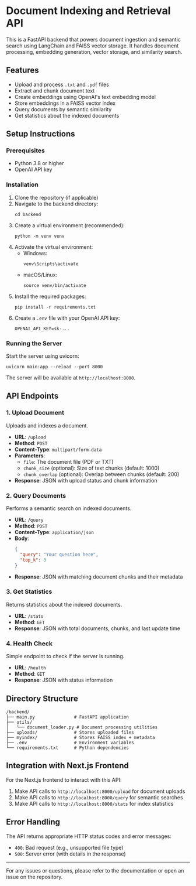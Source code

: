 # Document Indexing and Retrieval API

This is a FastAPI backend that powers document ingestion and semantic search using LangChain and FAISS vector storage. It handles document processing, embedding generation, vector storage, and similarity search.

## Features

- Upload and process `.txt` and `.pdf` files
- Extract and chunk document text
- Create embeddings using OpenAI's text embedding model
- Store embeddings in a FAISS vector index
- Query documents by semantic similarity
- Get statistics about the indexed documents

## Setup Instructions

### Prerequisites

- Python 3.8 or higher
- OpenAI API key

### Installation

1. Clone the repository (if applicable)
2. Navigate to the backend directory:
   ```
   cd backend
   ```
3. Create a virtual environment (recommended):
   ```
   python -m venv venv
   ```
4. Activate the virtual environment:
   - Windows:
     ```
     venv\Scripts\activate
     ```
   - macOS/Linux:
     ```
     source venv/bin/activate
     ```
5. Install the required packages:
   ```
   pip install -r requirements.txt
   ```
6. Create a `.env` file with your OpenAI API key:
   ```
   OPENAI_API_KEY=sk-...
   ```

### Running the Server

Start the server using uvicorn:

```
uvicorn main:app --reload --port 8000
```

The server will be available at `http://localhost:8000`.

## API Endpoints

### 1. Upload Document

Uploads and indexes a document.

- **URL**: `/upload`
- **Method**: `POST`
- **Content-Type**: `multipart/form-data`
- **Parameters**:
  - `file`: The document file (PDF or TXT)
  - `chunk_size` (optional): Size of text chunks (default: 1000)
  - `chunk_overlap` (optional): Overlap between chunks (default: 200)
- **Response**: JSON with upload status and chunk information

### 2. Query Documents

Performs a semantic search on indexed documents.

- **URL**: `/query`
- **Method**: `POST`
- **Content-Type**: `application/json`
- **Body**:
  ```json
  {
    "query": "Your question here",
    "top_k": 3
  }
  ```
- **Response**: JSON with matching document chunks and their metadata

### 3. Get Statistics

Returns statistics about the indexed documents.

- **URL**: `/stats`
- **Method**: `GET`
- **Response**: JSON with total documents, chunks, and last update time

### 4. Health Check

Simple endpoint to check if the server is running.

- **URL**: `/health`
- **Method**: `GET`
- **Response**: JSON with status information

## Directory Structure

```
/backend/
├── main.py               # FastAPI application
├── utils/
│   └── document_loader.py # Document processing utilities
├── uploads/              # Stores uploaded files
├── myindex/              # Stores FAISS index + metadata
├── .env                  # Environment variables
└── requirements.txt      # Python dependencies
```

## Integration with Next.js Frontend

For the Next.js frontend to interact with this API:

1. Make API calls to `http://localhost:8000/upload` for document uploads
2. Make API calls to `http://localhost:8000/query` for semantic searches
3. Make API calls to `http://localhost:8000/stats` for index statistics

## Error Handling

The API returns appropriate HTTP status codes and error messages:

- `400`: Bad request (e.g., unsupported file type)
- `500`: Server error (with details in the response)

---

For any issues or questions, please refer to the documentation or open an issue on the repository. 